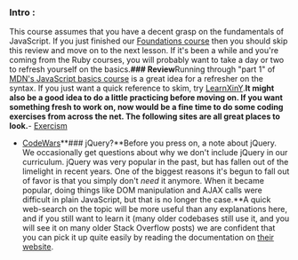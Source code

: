 ### Intro :
>
This course assumes that you have a decent grasp on the fundamentals of JavaScript.  If you just finished our [Foundations course](https://theodinproject.com/paths/foundations) then you should skip this review and move on to the next lesson.  If it's been a while and you're coming from the Ruby courses, you will probably want to take a day or two to refresh yourself on the basics.**### Review**Running through "part 1" of [MDN's JavaScript basics course](https://developer.mozilla.org/en-US/docs/Learn/Getting_started_with_the_web/JavaScript_basics) is a great idea for a refresher on the syntax. If you just want a quick reference to skim, try [LearnXinY](https://learnxinyminutes.com/docs/javascript/).**It might also be a good idea to do a little practicing before moving on. If you want something fresh to work on, now would be a fine time to do some coding exercises from across the net.  The following sites are all great places to look.**- [Exercism](http://exercism.io/)
- [CodeWars](https://www.codewars.com/)**### jQuery?**Before you press on, a note about jQuery. We occasionally get questions about why we don't include jQuery in our curriculum. jQuery was very popular in the past, but has fallen out of the limelight in recent years.  One of the biggest reasons it's begun to fall out of favor is that you simply don't _need_ it anymore.  When it became popular, doing things like DOM manipulation and AJAX calls were difficult in plain JavaScript, but that is no longer the case.**A quick web-search on the topic will be more useful than any explanations here, and if you still want to learn it (many older codebases still use it, and you will see it on many older Stack Overflow posts) we are confident that you can pick it up quite easily by reading the documentation on [their website](https://jquery.com/).
